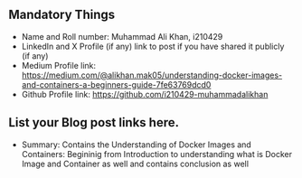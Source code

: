 
## Mandatory Things
- Name and Roll number: Muhammad Ali Khan, i210429
- LinkedIn and X Profile (if any) link to post if you have shared it publicly (if any)
- Medium Profile link: https://medium.com/@alikhan.mak05/understanding-docker-images-and-containers-a-beginners-guide-7fe63769dcd0
- Github Profile link: https://github.com/i210429-muhammadalikhan

## List your Blog post links here.
- Summary: Contains the Understanding of Docker Images and Containers: Begininig from Introduction to understanding what is Docker Image and Container as well and contains conclusion as well


